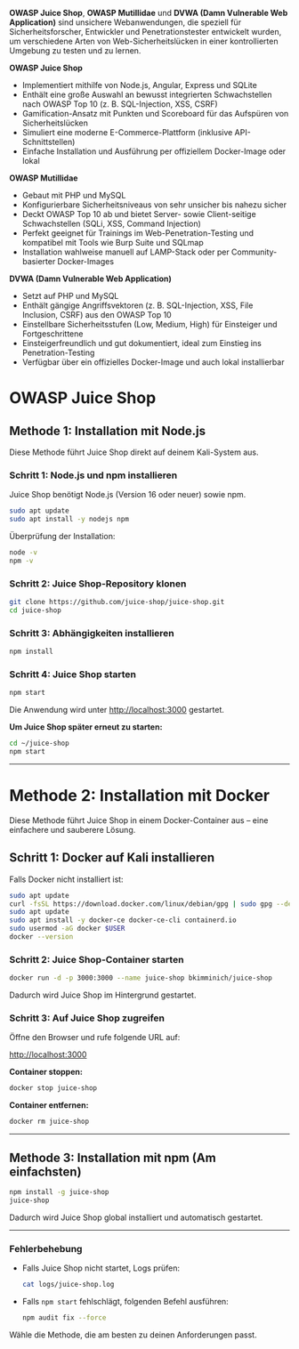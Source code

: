 


**OWASP Juice Shop**, **OWASP Mutillidae** und **DVWA (Damn Vulnerable Web Application)** sind unsichere Webanwendungen, die speziell für Sicherheitsforscher, Entwickler und Penetrationstester entwickelt wurden, um verschiedene Arten von Web-Sicherheitslücken in einer kontrollierten Umgebung zu testen und zu lernen.

**OWASP Juice Shop**  
- Implementiert mithilfe von Node.js, Angular, Express und SQLite  
- Enthält eine große Auswahl an bewusst integrierten Schwachstellen nach OWASP Top 10 (z. B. SQL-Injection, XSS, CSRF)  
- Gamification-Ansatz mit Punkten und Scoreboard für das Aufspüren von Sicherheitslücken  
- Simuliert eine moderne E-Commerce-Plattform (inklusive API-Schnittstellen)  
- Einfache Installation und Ausführung per offiziellem Docker-Image oder lokal  

**OWASP Mutillidae**  
- Gebaut mit PHP und MySQL  
- Konfigurierbare Sicherheitsniveaus von sehr unsicher bis nahezu sicher  
- Deckt OWASP Top 10 ab und bietet Server- sowie Client-seitige Schwachstellen (SQLi, XSS, Command Injection)  
- Perfekt geeignet für Trainings im Web-Penetration-Testing und kompatibel mit Tools wie Burp Suite und SQLmap  
- Installation wahlweise manuell auf LAMP-Stack oder per Community-basierter Docker-Images  

**DVWA (Damn Vulnerable Web Application)**  
- Setzt auf PHP und MySQL  
- Enthält gängige Angriffsvektoren (z. B. SQL-Injection, XSS, File Inclusion, CSRF) aus den OWASP Top 10  
- Einstellbare Sicherheitsstufen (Low, Medium, High) für Einsteiger und Fortgeschrittene  
- Einsteigerfreundlich und gut dokumentiert, ideal zum Einstieg ins Penetration-Testing  
- Verfügbar über ein offizielles Docker-Image und auch lokal installierbar  



# OWASP Juice Shop

## Methode 1: Installation mit Node.js

Diese Methode führt Juice Shop direkt auf deinem Kali-System aus.  

### Schritt 1: Node.js und npm installieren  

Juice Shop benötigt Node.js (Version 16 oder neuer) sowie npm.  

```bash
sudo apt update
sudo apt install -y nodejs npm
```

Überprüfung der Installation:  

```bash
node -v
npm -v
```

### Schritt 2: Juice Shop-Repository klonen  

```bash
git clone https://github.com/juice-shop/juice-shop.git
cd juice-shop
```

### Schritt 3: Abhängigkeiten installieren  

```bash
npm install
```

### Schritt 4: Juice Shop starten  

```bash
npm start
```

Die Anwendung wird unter [http://localhost:3000](http://localhost:3000) gestartet.  

**Um Juice Shop später erneut zu starten:**  

```bash
cd ~/juice-shop
npm start
```

---

# Methode 2: Installation mit Docker 

Diese Methode führt Juice Shop in einem Docker-Container aus – eine einfachere und sauberere Lösung.  

## Schritt 1: Docker auf Kali installieren  

Falls Docker nicht installiert ist:  

```bash
sudo apt update
curl -fsSL https://download.docker.com/linux/debian/gpg | sudo gpg --dearmor -o /etc/apt/keyrings/docker.gpg
sudo apt update
sudo apt install -y docker-ce docker-ce-cli containerd.io
sudo usermod -aG docker $USER
docker --version
```

### Schritt 2: Juice Shop-Container starten  

```bash
docker run -d -p 3000:3000 --name juice-shop bkimminich/juice-shop
```

Dadurch wird Juice Shop im Hintergrund gestartet.  

### Schritt 3: Auf Juice Shop zugreifen  

Öffne den Browser und rufe folgende URL auf:  

[http://localhost:3000](http://localhost:3000)  

**Container stoppen:**  

```bash
docker stop juice-shop
```

**Container entfernen:**  

```bash
docker rm juice-shop
```

---

## Methode 3: Installation mit npm (Am einfachsten) 

```bash
npm install -g juice-shop
juice-shop
```

Dadurch wird Juice Shop global installiert und automatisch gestartet.  

---

### **Fehlerbehebung**  

- Falls Juice Shop nicht startet, Logs prüfen:  

  ```bash
  cat logs/juice-shop.log
  ```

- Falls `npm start` fehlschlägt, folgenden Befehl ausführen:  

  ```bash
  npm audit fix --force
  ```

Wähle die Methode, die am besten zu deinen Anforderungen passt.
